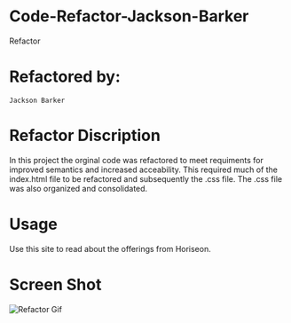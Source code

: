 # Code-Refactor-Jackson-Barker

Refactor

# Refactored by:

    Jackson Barker

# Refactor Discription

In this project the orginal code was refactored to meet requiments for improved semantics and increased acceability. This required much of the index.html file to be refactored and subsequently the .css file. The .css file was also organized and consolidated.

# Usage

Use this site to read about the offerings from Horiseon.

# Screen Shot

![Refactor Gif](https://user-images.githubusercontent.com/88758296/130902435-71a37d4a-eda0-4b0b-ac95-ca9713a09889.gif)
